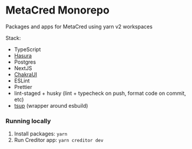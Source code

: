 # MetaCred Monorepo

Packages and apps for MetaCred using yarn v2 workspaces

Stack:

- TypeScript
- [Hasura](https://hasura.io)
- Postgres
- NextJS
- [ChakraUI](https://chakra-ui.com/)
- ESLint
- Prettier
- lint-staged + husky (lint + typecheck on push, format code on commit, etc)
- [tsup](https://tsup.egoist.sh/) (wrapper around esbuild)

### Running locally

1. Install packages: `yarn`
2. Run Creditor app: `yarn creditor dev`
